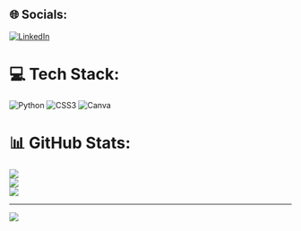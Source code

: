 
## 🌐 Socials:
[![LinkedIn](https://img.shields.io/badge/LinkedIn-%230077B5.svg?logo=linkedin&logoColor=white)](https://linkedin.com/in/MateusGandolfi) 

# 💻 Tech Stack:
![Python](https://img.shields.io/badge/python-3670A0?style=for-the-badge&logo=python&logoColor=ffdd54) ![CSS3](https://img.shields.io/badge/css3-%231572B6.svg?style=for-the-badge&logo=css3&logoColor=white) ![Canva](https://img.shields.io/badge/Canva-%2300C4CC.svg?style=for-the-badge&logo=Canva&logoColor=white)
# 📊 GitHub Stats:
![](https://github-readme-stats.vercel.app/api?username=MateusGandolfi&theme=dark&hide_border=false&include_all_commits=false&count_private=false)<br/>
![](https://github-readme-streak-stats.herokuapp.com/?user=MateusGandolfi&theme=dark&hide_border=false)<br/>
![](https://github-readme-stats.vercel.app/api/top-langs/?username=MateusGandolfi&theme=dark&hide_border=false&include_all_commits=false&count_private=false&layout=compact)

---
[![](https://visitcount.itsvg.in/api?id=MateusGandolfi&icon=0&color=0)](https://visitcount.itsvg.in)

<!-- Proudly created with GPRM ( https://gprm.itsvg.in ) -->

